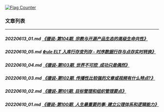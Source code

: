 <a rel="nofollow" href="http://info.flagcounter.com/h9V1"  ><img src="http://s03.flagcounter.com/count/h9V1/bg_FFFFFF/txt_000000/border_CCCCCC/columns_2/maxflags_12/viewers_0/labels_0/pageviews_0/flags_0/"  alt="Flag Counter"  border="0"  ></a>  
  
### 文章列表  
----  
##### 20220613_01.md   [《德说-第104期, 宗教与开源产品生态的高级生命共性》](20220613_01.md)  
##### 20220610_05.md   [《rule ELT 入库行存变列存 - 时序数据行存与点存实时转换》](20220610_05.md)  
##### 20220610_04.md   [《德说-第103期, 世界不可控, 成功只是偶然》](20220610_04.md)  
##### 20220610_03.md   [《德说-第102期, 传播性比较强的文章或视频有什么特点?》](20220610_03.md)  
##### 20220610_02.md   [《德说-第101期, 目标管理和组织管理要点》](20220610_02.md)  
##### 20220610_01.md   [《德说-第100期, 人生最重要的事: 建立公理体系和逻辑能力》](20220610_01.md)  

